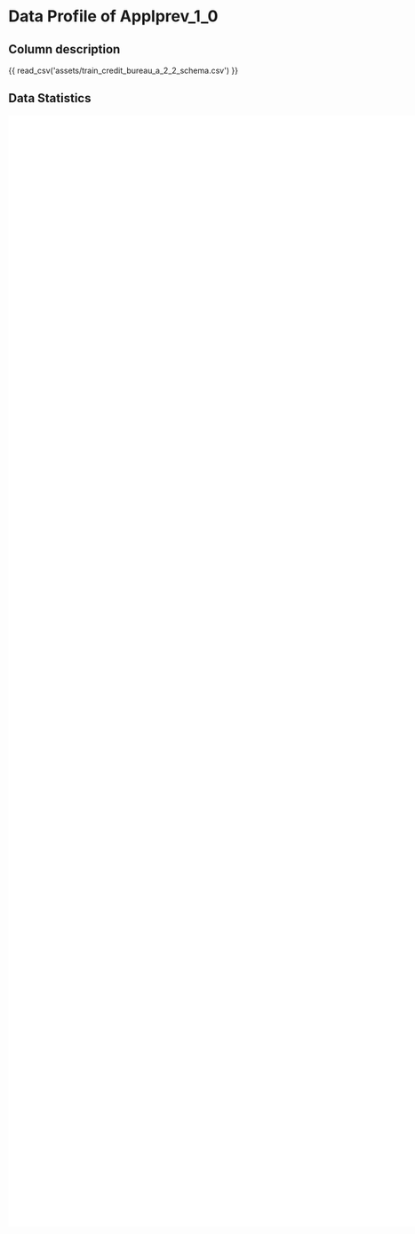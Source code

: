 # Data Profile of Applprev_1_0

## Column description

{{ read_csv('assets/train_credit_bureau_a_2_2_schema.csv') }}

## Data Statistics

<iframe width=2800, height=2000 frameBorder=0 src="../assets/train_credit_bureau_a_2_2_report.html"></iframe>

    
